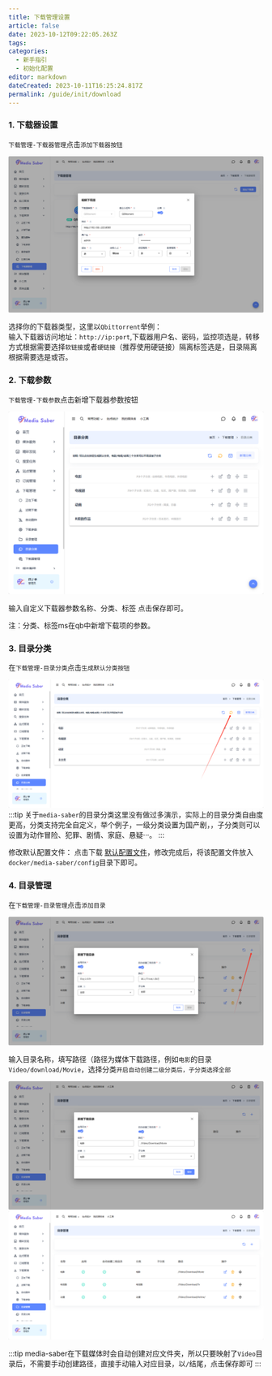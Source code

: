 ```yaml
---
title: 下载管理设置
article: false
date: 2023-10-12T09:22:05.263Z
tags:
categories: 
  - 新手指引
  - 初始化配置
editor: markdown
dateCreated: 2023-10-11T16:25:24.817Z
permalink: /guide/init/download
---
```


### 1. 下载器设置

`下载管理-下载器管理`点击`添加下载器按钮`

![0201.jpg](./images/0201.png)

选择你的下载器类型，这里以`Qbittorrent`举例：<br>
输入下载器访问地址：`http://ip:port`,下载器用户名、密码，监控项选是，转移方式根据需要选择`软链接`或者`硬链接`（推荐使用硬链接）隔离标签选是，目录隔离根据需要选是或否。

### 2. 下载参数

`下载管理-下载参数`点击新增下载器参数按钮

![0203.jpg](./images/0203.png)

输入自定义下载器参数名称、分类、标签 点击保存即可。

注：分类、标签ms在qb中新增下载项的参数。

### 3. 目录分类

在`下载管理-目录分类`点击`生成默认分类按钮`

![0204.jpg](./images/0204.png)
:::tip
关于`media-saber`的目录分类这里没有做过多演示，实际上的目录分类自由度更高，分类支持完全自定义，举个例子，一级分类设置为国产剧，，子分类则可以设置为动作冒险、犯罪、剧情、家庭、悬疑···。
:::


修改默认配置文件：
点击下载
[默认配置文件](/docs/01.新手指引/04.初始化配置/default_categories.yaml)，修改完成后，将该配置文件放入`docker/media-saber/config`目录下即可。

### 4. 目录管理

在`下载管理-目录管理`点击`添加目录`

![0205.jpg](./images/0205.png)

输入目录名称，填写路径（路径为媒体下载路径，例如`电影`的目录`Video/download/Movie`，选择分类`开启自动创建二级分类后，子分类选择全部`

![0206.jpg](./images/0206.png)
![0207.jpg](./images/0207.png)

:::tip
media-saber在下载媒体时会自动创建对应文件夹，所以只要映射了`Video`目录后，不需要手动创建路径，直接手动输入对应目录，以`/`结尾，点击保存即可
:::
